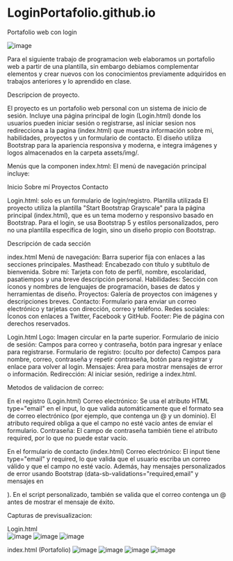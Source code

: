 # LoginPortafolio.github.io
Portafolio web con login 

![image](https://github.com/user-attachments/assets/8ca8cf22-a3d1-4563-8849-7911dfdc554a)

Para el siguiente trabajo de programacion web elaboramos un portafolio web a partir de una plantilla, sin embargo debiamos complementar elementos y crear nuevos con los conocimientos previamente adquiridos en trabajos anteriores y lo aprendido en clase.

Descripcion de proyecto.

El proyecto es un portafolio web personal con un sistema de inicio de sesión. Incluye una página principal de login (Login.html) donde los usuarios pueden iniciar sesión o registrarse, asl iniciar sesion nos redirecciona a la pagina (index.html) que muestra información sobre mi, habilidades, proyectos y un formulario de contacto. El diseño utiliza Bootstrap para la apariencia responsiva y moderna, e integra imágenes y logos almacenados en la carpeta assets/img/.

Menús que la componen
index.html: El menú de navegación principal incluye:

Inicio
Sobre mí
Proyectos
Contacto

Login.html: solo es un formulario de login/registro.
Plantilla utilizada
El proyecto utiliza la plantilla "Start Bootstrap Grayscale" para la página principal (index.html), que es un tema moderno y responsivo basado en Bootstrap.
Para el login, se usa Bootstrap 5 y estilos personalizados, pero no una plantilla específica de login, sino un diseño propio con Bootstrap.

Descripción de cada sección

index.html
Menú de navegación: Barra superior fija con enlaces a las secciones principales.
Masthead: Encabezado con título y subtítulo de bienvenida.
Sobre mí: Tarjeta con foto de perfil, nombre, escolaridad, pasatiempos y una breve descripción personal.
Habilidades: Sección con íconos y nombres de lenguajes de programación, bases de datos y herramientas de diseño.
Proyectos: Galería de proyectos con imágenes y descripciones breves.
Contacto: Formulario para enviar un correo electrónico y tarjetas con dirección, correo y teléfono.
Redes sociales: Íconos con enlaces a Twitter, Facebook y GitHub.
Footer: Pie de página con derechos reservados.

Login.html
Logo: Imagen circular en la parte superior.
Formulario de inicio de sesión: Campos para correo y contraseña, botón para ingresar y enlace para registrarse.
Formulario de registro: (oculto por defecto) Campos para nombre, correo, contraseña y repetir contraseña, botón para registrar y enlace para volver al login.
Mensajes: Área para mostrar mensajes de error o información.
Redirección: Al iniciar sesión, redirige a index.html.

Metodos de validacion de correo:

En el registro (Login.html)
Correo electrónico:
Se usa el atributo HTML type="email" en el input, lo que valida automáticamente que el formato sea de correo electrónico (por ejemplo, que contenga un @ y un dominio).
El atributo required obliga a que el campo no esté vacío antes de enviar el formulario.
Contraseña:
El campo de contraseña también tiene el atributo required, por lo que no puede estar vacío.


En el formulario de contacto (index.html)
Correo electrónico:
El input tiene type="email" y required, lo que valida que el usuario escriba un correo válido y que el campo no esté vacío.
Además, hay mensajes personalizados de error usando Bootstrap (data-sb-validations="required,email" y mensajes en <div class="invalid-feedback">).
En el script personalizado, también se valida que el correo contenga un @ antes de mostrar el mensaje de éxito.

Capturas de previsualizacion:

Login.html  
![image](https://github.com/user-attachments/assets/7fa17122-3ecf-4a55-8601-db6ad7651814)
![image](https://github.com/user-attachments/assets/caef22b7-266a-491c-8309-cdd64d883f59)
![image](https://github.com/user-attachments/assets/196ed4b9-e3b4-4771-8df2-b958aa637198)

index.html (Portafolio)
![image](https://github.com/user-attachments/assets/16db69ee-645f-4d60-8955-5299aa5be8ba)
![image](https://github.com/user-attachments/assets/ef7d7e05-f577-4b20-bd91-2714c119a392)
![image](https://github.com/user-attachments/assets/57828a5c-25b1-4bca-9889-e136ad4b67fd)
![image](https://github.com/user-attachments/assets/224c3bfd-1944-43b8-ae8e-bb411d652115)
